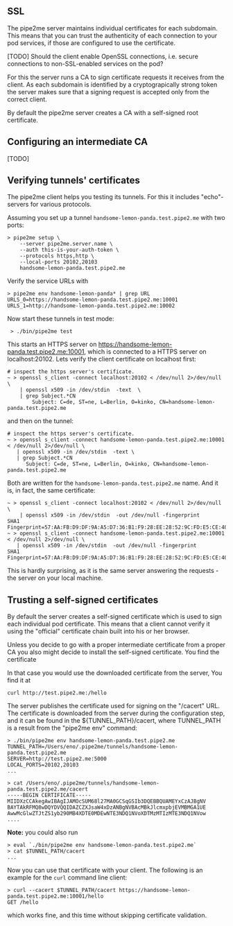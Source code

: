 ## SSL

The pipe2me server maintains individual certificates for each subdomain.
This means that you can trust the authenticity of each connection to your
pod services, if those are configured to use the certificate.

[TODO] Should the client enable OpenSSL connections, i.e. secure connections to
non-SSL-enabled services on the pod?

For this the server runs a CA to sign certificate requests it receives
from the client. As each subdomain is identified by a cryptograpically
strong token the server makes sure that a signing request is accepted
only from the correct client.

By default the pipe2me server creates a CA with a self-signed root
certificate.

## Configuring an intermediate CA

[TODO]

## Verifying tunnels' certificates

The pipe2me client helps you testing its tunnels. For this it
includes "echo"-servers for various protocols.

Assuming you set up a tunnel `handsome-lemon-panda.test.pipe2.me`
with two ports:

    > pipe2me setup \
        --server pipe2me.server.name \
        --auth this-is-your-auth-token \
        --protocols https,http \
        --local-ports 20102,20103
        handsome-lemon-panda.test.pipe2.me

Verify the service URLs with

    > pipe2me env handsome-lemon-panda* | grep URL
    URLS_0=https://handsome-lemon-panda.test.pipe2.me:10001
    URLS_1=http://handsome-lemon-panda.test.pipe2.me:10002

Now start these tunnels in test mode:

     > ./bin/pipe2me test

This starts an HTTPS server on https://handsome-lemon-panda.test.pipe2.me:10001,
which is connected to a HTTPS server on localhost:20102. Lets verify the client
certificate on localhost first:

    # inspect the https server's certificate.
    ~ > openssl s_client -connect localhost:20102 < /dev/null 2>/dev/null \
        | openssl x509 -in /dev/stdin  -text  \
        | grep Subject.*CN
            Subject: C=de, ST=ne, L=Berlin, O=kinko, CN=handsome-lemon-panda.test.pipe2.me

and then on the tunnel:

    # inspect the https server's certificate.
    ~ > openssl s_client -connect handsome-lemon-panda.test.pipe2.me:10001 < /dev/null 2>/dev/null \
       | openssl x509 -in /dev/stdin  -text \
       | grep Subject.*CN
          Subject: C=de, ST=ne, L=Berlin, O=kinko, CN=handsome-lemon-panda.test.pipe2.me

Both are written for the `handsome-lemon-panda.test.pipe2.me` name. And it is,
in fact, the same certificate:

    ~ > openssl s_client -connect localhost:20102 < /dev/null 2>/dev/null \
        | openssl x509 -in /dev/stdin  -out /dev/null -fingerprint
    SHA1 Fingerprint=57:AA:FB:D9:DF:9A:A5:D7:36:B1:F9:28:EE:28:52:9C:FD:E5:CE:40
    ~ > openssl s_client -connect handsome-lemon-panda.test.pipe2.me:10001 < /dev/null 2>/dev/null \
       | openssl x509 -in /dev/stdin  -out /dev/null -fingerprint
    SHA1 Fingerprint=57:AA:FB:D9:DF:9A:A5:D7:36:B1:F9:28:EE:28:52:9C:FD:E5:CE:40

This is hardly surprising, as it is the same server answering the requests - the
server on your local machine.

## Trusting a self-signed certificates

By default the server creates a self-signed certificate which is used to sign
each individual pod certificate. This means that a client cannot verify it
using the "official" certificate chain built into his or her browser.

Unless you decide to go with a proper intermediate certificate from a proper
CA you also might decide to install the self-signed certificate. You find the
certificate

In that case you would use the downloaded certificate from the server, You
find it at

    curl http://test.pipe2.me:/hello

The server publishes the certificate used for signing on the "/cacert" URL.
The certificate is downloaded from the server during the configuration step,
and it can be found in the ${TUNNEL_PATH}/cacert, where TUNNEL_PATH is a
result from the "pipe2me env" command:

    > ./bin/pipe2me env handsome-lemon-panda.test.pipe2.me
    TUNNEL_PATH=/Users/eno/.pipe2me/tunnels/handsome-lemon-panda.test.pipe2.me
    SERVER=http://test.pipe2.me:5000
    LOCAL_PORTS=20102,20103
    ...

    > cat /Users/eno/.pipe2me/tunnels/handsome-lemon-panda.test.pipe2.me/cacert
    -----BEGIN CERTIFICATE-----
    MIIDXzCCAkegAwIBAgIJAMOcSUM68l27MA0GCSqGSIb3DQEBBQUAMEYxCzAJBgNV
    BAYTAkRFMQ8wDQYDVQQIDAZCZXJsaW4xDzANBgNVBAcMBkJlcmxpbjEVMBMGA1UE
    AwwMcGlwZTJtZS1yb290MB4XDTE0MDEwNTE3NDQ1NVoXDTMzMTIzMTE3NDQ1NVow
    ....

**Note:** you could also run

    > eval `./bin/pipe2me env handsome-lemon-panda.test.pipe2.me`
    > cat $TUNNEL_PATH/cacert
    ...

Now you can use that certificate with your client. The following is an example
for the `curl` command line client:

    > curl --cacert $TUNNEL_PATH/cacert https://handsome-lemon-panda.test.pipe2.me:10001/hello
    GET /hello

which works fine, and this time without skipping certificate validation.

